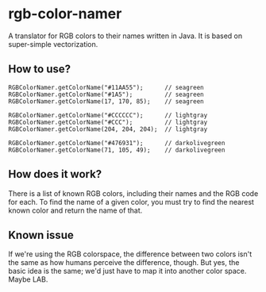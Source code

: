 # rgb-color-namer
A translator for RGB colors to their names written in Java. It is based on super-simple vectorization.

## How to use?
```
RGBColorNamer.getColorName("#11AA55");      // seagreen
RGBColorNamer.getColorName("#1A5");         // seagreen
RGBColorNamer.getColorName(17, 170, 85);    // seagreen

RGBColorNamer.getColorName("#CCCCCC");      // lightgray
RGBColorNamer.getColorName("#CCC");         // lightgray
RGBColorNamer.getColorName(204, 204, 204);  // lightgray

RGBColorNamer.getColorName("#476931");      // darkolivegreen
RGBColorNamer.getColorName(71, 105, 49);    // darkolivegreen
```

## How does it work?
There is a list of known RGB colors, including their names and the RGB code for each. To find the name of a given color, you must try to find the nearest known color and return the name of that.


## Known issue
If we're using the RGB colorspace, the difference between two colors isn't the same as how humans perceive the difference, though. But yes, the basic idea is the same; we'd just have to map it into another color space. Maybe LAB.
